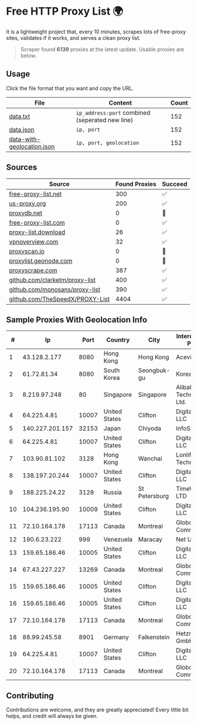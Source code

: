 
# Free HTTP Proxy List 🌍

It is a lightweight project that, every 10 minutes, scrapes lots of free-proxy sites, validates if it works, and serves a clean proxy list.


> Scraper found **6139** proxies at the latest update. Usable proxies are below.

## Usage

Click the file format that you want and copy the URL.


|File|Content|Count|
|----|-------|-----|
|[data.txt](https://raw.githubusercontent.com/themiralay/Proxy-List-World/master/data.txt)|`ip_address:port` combined (seperated new line)|152|
|[data.json](https://raw.githubusercontent.com/themiralay/Proxy-List-World/master/data.json)|`ip, port`|152|
|[data-with-geolocation.json](https://raw.githubusercontent.com/themiralay/Proxy-List-World/master/data-with-geolocation.json)|`ip, port, geolocation`|152|

## Sources

|Source|Found Proxies|Succeed|
|------|-------------|-------|
|[free-proxy-list.net](https://free-proxy-list.net)|300|✅|
|[us-proxy.org](https://www.us-proxy.org)|200|✅|
|[proxydb.net](http://proxydb.net)|0|🚫|
|[free-proxy-list.com](https://free-proxy-list.com/?page=&port=&type%5B%5D=http&type%5B%5D=https&up_time=0&search=Search)|0|✅|
|[proxy-list.download](https://www.proxy-list.download/HTTP)|26|✅|
|[vpnoverview.com](https://vpnoverview.com/privacy/anonymous-browsing/free-proxy-servers)|32|✅|
|[proxyscan.io](https://www.proxyscan.io)|0|🚫|
|[proxylist.geonode.com](https://proxylist.geonode.com/api/proxy-list?limit=300&page=1&sort_by=lastChecked&sort_type=desc&protocols=http,https)|0|🚫|
|[proxyscrape.com](https://api.proxyscrape.com/v2/?request=displayproxies&protocol=http&timeout=10000&country=all&ssl=all&anonymity=all)|387|✅|
|[github.com/clarketm/proxy-list](https://raw.githubusercontent.com/clarketm/proxy-list/master/proxy-list-raw.txt)|400|✅|
|[github.com/monosans/proxy-list](https://raw.githubusercontent.com/monosans/proxy-list/main/proxies/http.txt)|390|✅|
|[github.com/TheSpeedX/PROXY-List](https://raw.githubusercontent.com/TheSpeedX/PROXY-List/master/http.txt)|4404|✅|


## Sample Proxies With Geolocation Info

|#|Ip|Port|Country|City|Internet Service Provider|
|-|--|----|-------|----|-------------------------|
|1|43.128.2.177|8080|Hong Kong|Hong Kong|Aceville Pte.ltd|
|2|61.72.81.34|8080|South Korea|Seongbuk-gu|Korea Telecom|
|3|8.219.97.248|80|Singapore|Singapore|Alibaba (US) Technology Co., Ltd.|
|4|64.225.4.81|10007|United States|Clifton|DigitalOcean, LLC|
|5|140.227.201.157|32153|Japan|Chiyoda|InfoSphere|
|6|64.225.4.81|10007|United States|Clifton|DigitalOcean, LLC|
|7|103.90.81.102|3128|Hong Kong|Wanchai|Lonlife Technology Co.|
|8|138.197.20.244|10007|United States|Clifton|DigitalOcean, LLC|
|9|188.225.24.22|3128|Russia|St Petersburg|TimeWeb Co. LTD|
|10|104.236.195.90|10009|United States|Clifton|DigitalOcean, LLC|
|11|72.10.164.178|17113|Canada|Montreal|GloboTech Communications|
|12|190.6.23.222|999|Venezuela|Maracay|Net Uno|
|13|159.65.186.46|10005|United States|Clifton|DigitalOcean, LLC|
|14|67.43.227.227|13269|Canada|Montreal|GloboTech Communications|
|15|159.65.186.46|10005|United States|Clifton|DigitalOcean, LLC|
|16|159.65.186.46|10005|United States|Clifton|DigitalOcean, LLC|
|17|72.10.164.178|17113|Canada|Montreal|GloboTech Communications|
|18|88.99.245.58|8901|Germany|Falkenstein|Hetzner Online GmbH|
|19|64.225.4.81|10007|United States|Clifton|DigitalOcean, LLC|
|20|72.10.164.178|17113|Canada|Montreal|GloboTech Communications|



## Contributing

Contributions are welcome, and they are greatly appreciated! Every
little bit helps, and credit will always be given.

